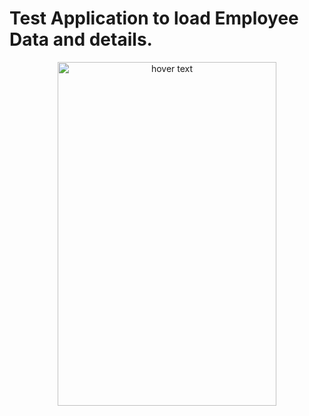 # Test Application to load Employee Data and details.

<p align="center">
  <img src="https://github.com/MuthuHere/Employee-TestApp/blob/master/Simulator%20Screen%20Shot%20-%20iPhone%20X%CA%80%20-%202019-06-12%20at%2023.10.46.png" width="350" height="550" title="hover text">
</p>

  
